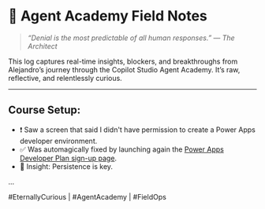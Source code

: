 # 🧠 Agent Academy Field Notes

> _“Denial is the most predictable of all human responses.” — The Architect_

This log captures real-time insights, blockers, and breakthroughs from Alejandro’s journey through the Copilot Studio Agent Academy. It’s raw, reflective, and relentlessly curious.

---

## Course Setup: 
- ❗ Saw a screen that said I didn't have permission to create a Power Apps developer environment.
- ✅ Was automagically fixed by launching again the [Power Apps Developer Plan sign-up page](https://aka.ms/PowerAppsDevPlan).
- 🧠 Insight: Persistence is key.


...

#EternallyCurious | #AgentAcademy | #FieldOps

